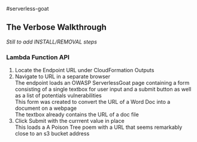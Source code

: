 #serverless-goat 
## The Verbose Walkthrough

*Still to add INSTALL/REMOVAL steps*

### Lambda Function API
1. Locate the Endpoint URL under CloudFormation Outputs
2. Navigate to URL in a separate browser  
The endpoint loads an OWASP ServerlessGoat page containing a form consisting of a single textbox for user input and a submit button as well as a list of potentials vulnerabilities  
This form was created to convert the URL of a Word Doc into a document on a webpage  
The textbox already contains the URL of a doc file  
3. Click Submit with the currrent value in place  
This loads a A Poison Tree poem with a URL that seems remarkably close to an s3 bucket address


